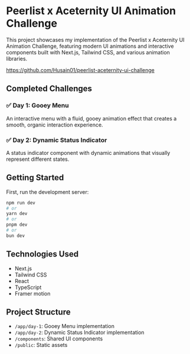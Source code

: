 # Peerlist x Aceternity UI Animation Challenge

This project showcases my implementation of the Peerlist x Aceternity UI Animation Challenge, featuring modern UI animations and interactive components built with Next.js, Tailwind CSS, and various animation libraries.

https://github.com/Husain01/peerlist-aceternity-ui-challenge

## Completed Challenges

### ✅ Day 1: Gooey Menu
An interactive menu with a fluid, gooey animation effect that creates a smooth, organic interaction experience.

### ✅ Day 2: Dynamic Status Indicator
A status indicator component with dynamic animations that visually represent different states.

## Getting Started

First, run the development server:

```bash
npm run dev
# or
yarn dev
# or
pnpm dev
# or
bun dev
```

## Technologies Used

- Next.js
- Tailwind CSS
- React
- TypeScript
- Framer motion

## Project Structure

- `/app/day-1`: Gooey Menu implementation
- `/app/day-2`: Dynamic Status Indicator implementation
- `/components`: Shared UI components
- `/public`: Static assets


